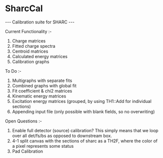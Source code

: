 SharcCal
========

--- Calibration suite for SHARC ---


Current Functionality :-
1. Charge matrices
2. Fitted charge spectra
3. Centroid matrices
4. Calculated energy matrices
5. Calibration graphs


To Do :-
1. Multigraphs with separate fits
2. Combined graphs with global fit
3. Fit coefficient & chi2 matrices
4. Kinematic energy matrices
5. Excitation energy matrices (grouped, by using TH1::Add for individual sections)
6. Appending input file (only possible with blank fields, so no overwriting)


Open Questions :-
1. Enable full detector (source) calibration? This simply means that we loop over all det/fs/bs as opposed to downstream box.
2. 4-1 split canvas with the sections of sharc as a TH2F, where the color of a pixel represents some status
3. Pad Calibration 
